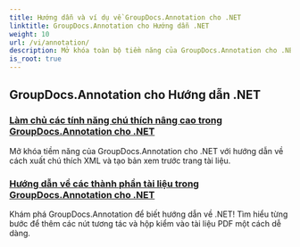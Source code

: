 ```yaml
---
title: Hướng dẫn và ví dụ về GroupDocs.Annotation cho .NET
linktitle: GroupDocs.Annotation cho Hướng dẫn .NET
weight: 10
url: /vi/annotation/
description: Mở khóa toàn bộ tiềm năng của GroupDocs.Annotation cho .NET với hướng dẫn của chúng tôi. Tích hợp liền mạch, tăng cường cộng tác và hợp lý hóa quy trình làm việc.
is_root: true
---
```

## GroupDocs.Annotation cho Hướng dẫn .NET
### [Làm chủ các tính năng chú thích nâng cao trong GroupDocs.Annotation cho .NET](./master-advanced-annotation-features/)
Mở khóa tiềm năng của GroupDocs.Annotation cho .NET với hướng dẫn về cách xuất chú thích XML và tạo bản xem trước trang tài liệu.
### [Hướng dẫn về các thành phần tài liệu trong GroupDocs.Annotation cho .NET](./guide-to-document-components/)
Khám phá GroupDocs.Annotation để biết hướng dẫn về .NET! Tìm hiểu từng bước để thêm các nút tương tác và hộp kiểm vào tài liệu PDF một cách dễ dàng.